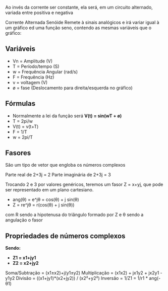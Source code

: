Ao invés da corrente ser constante, ela será, em um circuito alternado, variada entre positiva e negativa

Corrente Alternada Senóide
Remete à sinais analógicos e irá variar igual à um gráfico ed uma função seno, contendo as mesmas variáveis que o gráfico:

## Variáveis

- Vn = Amplitude (V)
- T = Período/tempo (S)
- w = Frequência Angular (rad/s)
- F = Frequência (Hz)
- v = voltagem (V)
- ø = fase (Deslocamento para direita/esquerda no gráfico)

## Fórmulas

- Normalmente a lei da função será **V(t) = sin(wT + ø)**
- T = 2pi/w
- V(t) = v(t+T)
- F = 1/T
- w = 2pi/T

## Fasores

São um tipo de vetor que engloba os números complexos

Parte real       de 2+3j = 2
Parte imaginária de 2+3j = 3

Trocando 2 e 3 por valores genéricos, teremos um fasor Z = x+yj, que pode ser representado em um plano cartesiano.

- ang(θ) = e^jθ = cos(θ) + j sin(θ)
- Z = re^jθ = r(cos(θ) + j sin(θ))

com R sendo a hipotenusa do triângulo formado por Z
e θ sendo a angulação o fasor
## Propriedades de números complexos

**Sendo:**
- **Z1 = x1+jy1**
- **Z2 = x2+jy2**

Soma/Subtração = (x1±x2)+j(y1±y2)
Multiplicação = (x1x2) + jx1y2 + jx2y1 - y1y2
Divisão = ((x1+jy1)*(x2+jy2)) / (x2²+y2²)
Inversão = 1/Z1 = 1/r1 * ang(-θ1)
